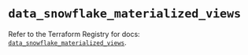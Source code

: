 # `data_snowflake_materialized_views`

Refer to the Terraform Registry for docs: [`data_snowflake_materialized_views`](https://registry.terraform.io/providers/snowflakedb/snowflake/2.5.0/docs/data-sources/materialized_views).
